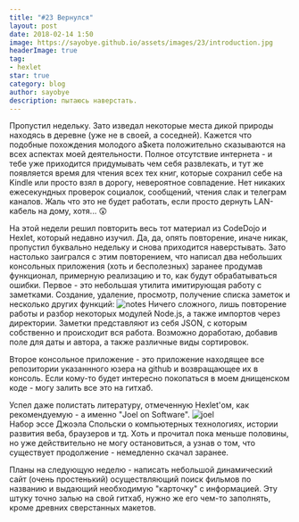```yaml
---
title: "#23 Вернулся"
layout: post
date: 2018-02-14 1:50
image: https://sayobye.github.io/assets/images/23/introduction.jpg
headerImage: true
tag:
- hexlet
star: true
category: blog
author: sayobye
description: пытаюсь наверстать.
---
```


Пропустил недельку. Зато изведал некоторые места дикой природы находясь в деревне (уже не в своей, а соседней). Кажется что подобные похождения молодого а$кета положительно сказываются на всех аспектах моей деятельности. Полное отсутствие интернета - и тебе уже приходится придумывать чем себя развлекать, и тут же появляется время для чтения всех тех книг, которые сохранил себе на Kindle или просто взял в дорогу, невероятное совпадение. Нет никаких ежесекундных проверок социалок, сообщений, чтения слак и телеграм каналов. Жаль что это не будет работать, если просто дернуть LAN-кабель на дому, хотя... :astonished:

На этой недели решил повторить весь тот материал из CodeDojo и Hexlet, который недавно изучил. Да, да, опять повторение, иначе никак, пропустил буквально недельку и снова приходится наверстывать. Зато настолько заигрался с этим повторением, что написал два небольших консольных приложения (хоть и бесполезных) заранее продумав функционал, примерную реализацию и то, как будут обрабатываться ошибки. 
Первое - это небольшая утилита имитирующая работу с заметками. Создание, удаление, просмотр, получение списка заметок и несколько других функций:
![notes](https://sayobye.github.io/assets/images/23/notes.jpg)
Ничего сложного, лишь повторение работы и разбор некоторых модулей Node.js, а также импортов через директории. Заметки представляют из себя JSON, с которым собственно и происходит вся работа. Возможно доработаю, добавив поле для даты и автора, а также различные виды сортировок.

Второе консольное приложение - это приложение находящее все репозитории указаннного юзера на github и возвращающее их в консоль. Если кому-то будет интересно покопаться в моем днищенском коде - могу залить все это на гитхаб.

Успел даже полистать литературу, отмеченную Hexlet'ом, как рекомендуемую - а именно "Joel on Software".
![joel](https://sayobye.github.io/assets/images/23/joelonsoftware.jpg)  
Набор эссе Джоэла Спольски о компьютерных технологиях, истории развития веба, браузеров и тд. Хоть и прочитал пока меньше половины, но уже действительно не могу остановиться, а узнав о том, что существует продолжение - немедленно скачал заранее.  

Планы на следующую неделю - написать небольшой динамический сайт (очень простенький) осуществляющий поиск фильмов по названию и выдающий необходимую "карточку" с информацией. Эту штуку точно залью на свой гитхаб, нужно же его чем-то заполнять, кроме древних сверстанных макетов. 
